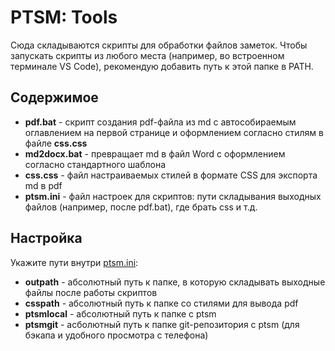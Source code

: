 # PTSM: Tools

Сюда складываются скрипты для обработки файлов заметок. Чтобы запускать скрипты из любого места (например, во встроенном терминале VS Code), рекомендую добавить путь к этой папке в PATH.

## Содержимое

- **pdf.bat** - скрипт создания pdf-файла из md с автособираемым оглавлением на первой странице и оформлением согласно стилям в файле **css.css**
- **md2docx.bat** - превращает md в файл Word с оформлением согласно стандартного шаблона
- **css.css** - файл настраиваемых стилей в формате CSS для экспорта md в pdf
- **ptsm.ini** - файл настроек для скриптов: пути складывания выходных файлов (например, после pdf.bat), где брать css и т.д.

## Настройка

Укажите пути внутри [ptsm.ini](ptsm.ini):
- **outpath** - абсолютный путь к папке, в которую складывать выходные файлы после работы скриптов
- **csspath** - абсолютный путь к папке со стилями для вывода pdf
- **ptsmlocal** - абсолютный путь к папке с ptsm
- **ptsmgit** - асболютный путь к папке git-репозитория с ptsm (для бэкапа и удобного просмотра с телефона)
